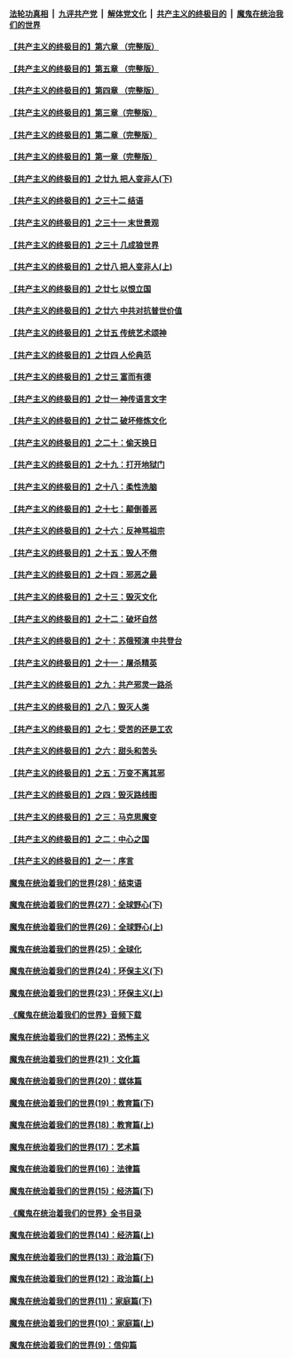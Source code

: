####  [法轮功真相](../../../../basic/blob/master/README.md?t=04261831) &nbsp;|&nbsp; [九评共产党](../../../../9ping.md/blob/master/README.md?t=04261831) &nbsp;|&nbsp; [解体党文化](../../../../jtdwh.md/blob/master/README.md?t=04261831)  &nbsp;|&nbsp; [共产主义的终极目的](../../../../gczydzjmd.md/blob/master/README.md?t=04261831) &nbsp;|&nbsp; [魔鬼在统治我们的世界](../../../../mgztzwmdsj.md/blob/master/README.md?t=04261831) 

#### [【共产主义的终极目的】第六章 （完整版）](../pages/nsc422/n11428913.md?t=04261831) 

#### [【共产主义的终极目的】第五章 （完整版）](../pages/nsc422/n11428912.md?t=04261831) 

#### [【共产主义的终极目的】第四章 （完整版）](../pages/nsc422/n11428907.md?t=04261831) 

#### [【共产主义的终极目的】第三章（完整版）](../pages/nsc422/n11428848.md?t=04261831) 

#### [【共产主义的终极目的】第二章（完整版）](../pages/nsc422/n11428831.md?t=04261831) 

#### [【共产主义的终极目的】第一章（完整版）](../pages/nsc422/n11417651.md?t=04261831) 

#### [【共产主义的终极目的】之廿九 把人变非人(下)](../pages/nsc422/n11344140.md?t=04261831) 

#### [【共产主义的终极目的】之三十二 结语](../pages/nsc422/n11360535.md?t=04261831) 

#### [【共产主义的终极目的】之三十一 末世景观](../pages/nsc422/n11351129.md?t=04261831) 

#### [【共产主义的终极目的】之三十 几成狼世界](../pages/nsc422/n11348280.md?t=04261831) 

#### [【共产主义的终极目的】之廿八 把人变非人(上)](../pages/nsc422/n11340492.md?t=04261831) 

#### [【共产主义的终极目的】之廿七 以恨立国](../pages/nsc422/n11336944.md?t=04261831) 

#### [【共产主义的终极目的】之廿六 中共对抗普世价值](../pages/nsc422/n11324785.md?t=04261831) 

#### [【共产主义的终极目的】之廿五 传统艺术颂神](../pages/nsc422/n11296396.md?t=04261831) 

#### [【共产主义的终极目的】之廿四 人伦典范](../pages/nsc422/n11296397.md?t=04261831) 

#### [【共产主义的终极目的】之廿三 富而有德](../pages/nsc422/n11283598.md?t=04261831) 

#### [【共产主义的终极目的】之廿一 神传语言文字](../pages/nsc422/n11263265.md?t=04261831) 

#### [【共产主义的终极目的】之廿二 破坏修炼文化](../pages/nsc422/n11245728.md?t=04261831) 

#### [【共产主义的终极目的】之二十：偷天换日](../pages/nsc422/n11238846.md?t=04261831) 

#### [【共产主义的终极目的】之十九：打开地狱门](../pages/nsc422/n11206376.md?t=04261831) 

#### [【共产主义的终极目的】之十八：柔性洗脑](../pages/nsc422/n11199994.md?t=04261831) 

#### [【共产主义的终极目的】之十七：颠倒善恶](../pages/nsc422/n11179782.md?t=04261831) 

#### [【共产主义的终极目的】之十六：反神骂祖宗](../pages/nsc422/n11166798.md?t=04261831) 

#### [【共产主义的终极目的】之十五：毁人不倦](../pages/nsc422/n11166792.md?t=04261831) 

#### [【共产主义的终极目的】之十四：邪恶之最](../pages/nsc422/n11150249.md?t=04261831) 

#### [【共产主义的终极目的】之十三：毁灭文化](../pages/nsc422/n11135227.md?t=04261831) 

#### [【共产主义的终极目的】之十二：破坏自然](../pages/nsc422/n11135214.md?t=04261831) 

#### [【共产主义的终极目的】之十：苏俄预演 中共登台](../pages/nsc422/n11118424.md?t=04261831) 

#### [【共产主义的终极目的】之十一：屠杀精英](../pages/nsc422/n11118442.md?t=04261831) 

#### [【共产主义的终极目的】之九：共产邪灵一路杀](../pages/nsc422/n11114139.md?t=04261831) 

#### [【共产主义的终极目的】之八：毁灭人类](../pages/nsc422/n11108503.md?t=04261831) 

#### [【共产主义的终极目的】之七：受苦的还是工农](../pages/nsc422/n11101809.md?t=04261831) 

#### [【共产主义的终极目的】之六：甜头和苦头](../pages/nsc422/n11096971.md?t=04261831) 

#### [【共产主义的终极目的】之五：万变不离其邪](../pages/nsc422/n11091285.md?t=04261831) 

#### [【共产主义的终极目的】之四：毁灭路线图](../pages/nsc422/n11086284.md?t=04261831) 

#### [【共产主义的终极目的】之三：马克思魔变](../pages/nsc422/n11061941.md?t=04261831) 

#### [【共产主义的终极目的】之二：中心之国](../pages/nsc422/n11047728.md?t=04261831) 

#### [【共产主义的终极目的】之一：序言](../pages/nsc422/n11086077.md?t=04261831) 

#### [魔鬼在统治着我们的世界(28)：结束语](../pages/nsc422/n10936246.md?t=04261831) 

#### [魔鬼在统治着我们的世界(27)：全球野心(下)](../pages/nsc422/n10928319.md?t=04261831) 

#### [魔鬼在统治着我们的世界(26)：全球野心(上)](../pages/nsc422/n10900318.md?t=04261831) 

#### [魔鬼在统治着我们的世界(25)：全球化](../pages/nsc422/n10788205.md?t=04261831) 

#### [魔鬼在统治着我们的世界(24)：环保主义(下)](../pages/nsc422/n10695307.md?t=04261831) 

#### [魔鬼在统治着我们的世界(23)：环保主义(上)](../pages/nsc422/n10688613.md?t=04261831) 

#### [《魔鬼在统治着我们的世界》音频下载](../pages/nsc422/n10635553.md?t=04261831) 

#### [魔鬼在统治着我们的世界(22)：恐怖主义](../pages/nsc422/n10614727.md?t=04261831) 

#### [魔鬼在统治着我们的世界(21)：文化篇](../pages/nsc422/n10597706.md?t=04261831) 

#### [魔鬼在统治着我们的世界(20)：媒体篇](../pages/nsc422/n10586579.md?t=04261831) 

#### [魔鬼在统治着我们的世界(19)：教育篇(下)](../pages/nsc422/n10564808.md?t=04261831) 

#### [魔鬼在统治着我们的世界(18)：教育篇(上)](../pages/nsc422/n10526970.md?t=04261831) 

#### [魔鬼在统治着我们的世界(17)：艺术篇](../pages/nsc422/n10499093.md?t=04261831) 

#### [魔鬼在统治着我们的世界(16)：法律篇](../pages/nsc422/n10485969.md?t=04261831) 

#### [魔鬼在统治着我们的世界(15)：经济篇(下)](../pages/nsc422/n10469975.md?t=04261831) 

#### [《魔鬼在统治着我们的世界》全书目录](../pages/nsc422/n10464261.md?t=04261831) 

#### [魔鬼在统治着我们的世界(14)：经济篇(上)](../pages/nsc422/n10457370.md?t=04261831) 

#### [魔鬼在统治着我们的世界(13)：政治篇(下)](../pages/nsc422/n10448270.md?t=04261831) 

#### [魔鬼在统治着我们的世界(12)：政治篇(上)](../pages/nsc422/n10444576.md?t=04261831) 

#### [魔鬼在统治着我们的世界(11)：家庭篇(下)](../pages/nsc422/n10440961.md?t=04261831) 

#### [魔鬼在统治着我们的世界(10)：家庭篇(上)](../pages/nsc422/n10435448.md?t=04261831) 

#### [魔鬼在统治着我们的世界(9)：信仰篇](../pages/nsc422/n10432159.md?t=04261831) 

